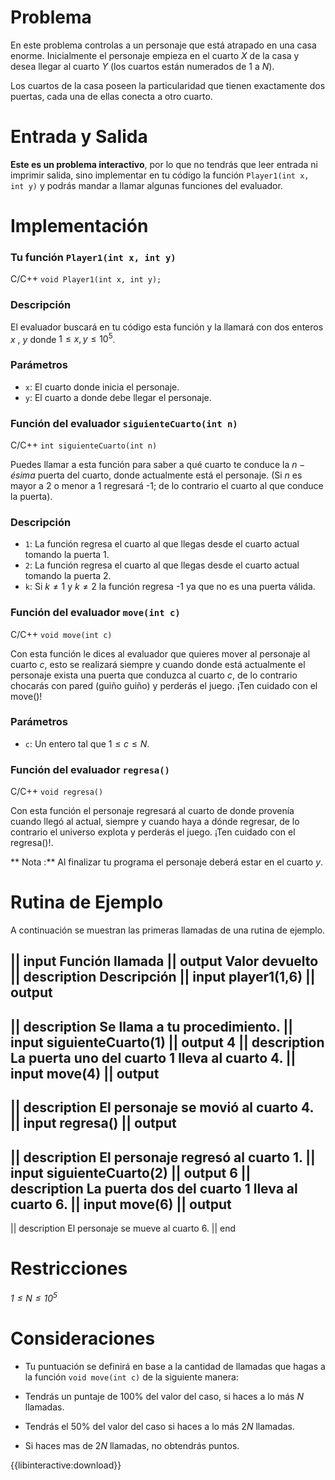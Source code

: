 ﻿# Problema

En este problema controlas a un personaje que está atrapado en una casa enorme. Inicialmente el personaje empieza en el cuarto $X$ de la casa y desea llegar al cuarto $Y$ (los cuartos están numerados de $1$ a $N$).

Los cuartos de la casa poseen la particularidad que tienen exactamente dos puertas, cada una de ellas conecta a otro cuarto.

# Entrada y Salida

**Este es un problema interactivo**, por lo que no tendrás que leer entrada ni imprimir salida, sino implementar en tu código la función `Player1(int x, int y)` y podrás mandar a llamar algunas funciones del evaluador.

# Implementación

### Tu función `Player1(int x, int y)`

C/C++ `void Player1(int x, int y);`

### Descripción

El evaluador buscará en tu código esta función y la llamará con dos enteros $x$ , $y$ donde $1 \leq x,y \leq 10^5$.

### Parámetros

* `x`: El cuarto donde inicia el personaje.
* `y`: El cuarto a donde debe llegar el personaje.

### Función del evaluador `siguienteCuarto(int n)`

C/C++ `int siguienteCuarto(int n)`

Puedes llamar a esta función para saber a qué cuarto te conduce la $n-ésima$ puerta del cuarto, donde actualmente está el personaje. (Si $n$ es mayor a 2 o menor a 1 regresará -1; de lo contrario el cuarto al que conduce la puerta).

### Descripción

* `1`: La función regresa el cuarto al que llegas desde el cuarto actual tomando la puerta 1.
* `2`: La función regresa el cuarto al que llegas desde el cuarto actual tomando la puerta 2.
* `k`: Si $k\neq1$ y $k\neq2$ la función regresa -1 ya que no es una puerta válida.

### Función del evaluador `move(int c)`

C/C++ `void move(int c)`

Con esta función le dices al evaluador que quieres mover al personaje al cuarto $c$, esto se realizará siempre y cuando donde está actualmente el personaje exista una puerta que conduzca al cuarto $c$, de lo contrario chocarás con pared (guiño guiño) y perderás el juego. ¡Ten cuidado con el move()!

### Parámetros
* `c`: Un entero tal que $1 \leq c \leq N$.

### Función del evaluador `regresa()`

C/C++ `void regresa()`

Con esta función el personaje regresará al cuarto de donde provenía cuando llegó al actual, siempre y cuando haya a dónde regresar, de lo contrario el universo explota y perderás el juego. ¡Ten cuidado con el regresa()!.

** Nota :** Al finalizar tu programa el personaje deberá estar en el cuarto $y$.  
# Rutina de Ejemplo

A continuación se muestran las primeras llamadas de una rutina de ejemplo.

|| input
Función llamada
|| output
Valor devuelto
|| description
Descripción
|| input
player1(1,6)
|| output
-
|| description
Se llama a tu procedimiento.
|| input
siguienteCuarto(1)
|| output
4
|| description
La puerta uno del cuarto 1 lleva al cuarto 4.
|| input
move(4)
|| output
-
|| description
El personaje se movió al cuarto 4.
|| input
regresa()
|| output
-
|| description
El personaje regresó al cuarto 1.
|| input
siguienteCuarto(2)
|| output
6
|| description
La puerta dos del cuarto 1 lleva al cuarto 6.
|| input
move(6)
|| output
-
|| description
El personaje se mueve al cuarto 6.
|| end

# Restricciones

*$1 \leq N \leq 10^5$*

# Consideraciones

* Tu puntuación se definirá en base a la cantidad de llamadas que hagas a la función `void move(int c)` de la siguiente manera:

* Tendrás un puntaje de 100% del valor del caso, si haces a lo más $N$ llamadas.
* Tendrás el 50% del valor del caso si haces a lo más $2N$ llamadas.
* Si haces mas de $2N$ llamadas, no obtendrás puntos.

{{libinteractive:download}}
